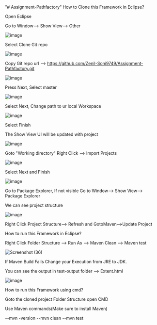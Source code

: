 "# Assignment-Pathfactory" 
How to Clone this Framework in Eclipse?

Open Eclipse

Go to Window--> Show View--> Other

![image](https://user-images.githubusercontent.com/101087288/157053890-783dd690-2f97-45c6-a9d3-0cc7bf618923.png)

Select Clone Git repo

![image](https://user-images.githubusercontent.com/101087288/157054246-5e05e0b6-2ef1-49c8-9fff-7d284e68c83e.png)

Copy Git repo url --> https://github.com/Zenil-Soni9749/Assignment-Pathfactory.git

![image](https://user-images.githubusercontent.com/101087288/157054553-a6e25792-2b3f-4396-9d68-8c32451ac702.png)

Press Next, Select master 

![image](https://user-images.githubusercontent.com/101087288/157054815-39fed674-79bd-4bd4-a85f-18315cc8ac5a.png)


Select Next, Change path to ur local Workspace

![image](https://user-images.githubusercontent.com/101087288/157054978-767cadbd-3cae-49ad-83b5-0643bf7be2bd.png)


Select Finish

The Show View UI will be updated with project 

![image](https://user-images.githubusercontent.com/101087288/157055172-f37d9648-71bb-4ae0-9fb1-77ad2374c2ba.png)


Goto "Working directory" Right Click --> Import Projects

![image](https://user-images.githubusercontent.com/101087288/157055335-e73fb570-3482-4594-96e1-886763c32b56.png)


Select Next and Finish

![image](https://user-images.githubusercontent.com/101087288/157055663-3eb2080b-2774-422d-afbb-b2094db90b9d.png)


Go to Package Explorer, If not visible Go to Window--> Show View--> Package Explorer 

We can see project structure

![image](https://user-images.githubusercontent.com/101087288/157055994-9e3a299e-907b-46af-9073-c60260981261.png)

Right Click Project Structure--> Refresh and GotoMaven-->Update Project

How to run this Framework in Eclipse?

Right Click Folder Structure --> Run As --> Maven Clean --> Maven test

![Screenshot (36)](https://user-images.githubusercontent.com/101087288/157058994-0a499260-7ff9-450b-8fec-afd1267fe7ca.png)


If Maven Build Fails Change your Execution from JRE to JDK.

You can see the output in test-output folder --> Extent.html

![image](https://user-images.githubusercontent.com/101087288/157059564-c19bbc3c-3258-46c9-b61b-e8b04d4f3dda.png)


How to run this Framework using cmd?

Goto the cloned project Folder Structure open CMD

Use Maven commands(Make sure to install Maven)


  --mvn -version
  --mvn clean
  --mvn test

